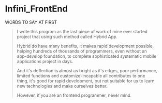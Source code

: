 # Infini_FrontEnd

WORDS TO SAY AT FIRST

 > I write this program as the last piece of work of mine ever started project
 > that using such method called Hybrid App.
 >
 > Hybrid do have many benefits, it makes rapid development possible, helping
 > hundreds of thousands of programmers, even without an app-develop foundation,
 > to complete sophisticated systematic mobile applications project in days.
 >
 > And it's deflection is almost as bright as it's edges, poor performance, limited
 > functions and customize-incapable all contributes to one thing, it's good for
 > rapid development, but not suitable for us to learn new technologies and make
 > ourselves better.
 >
 > However, if you are an frontend programmer, never mind.
